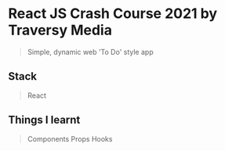 # React JS Crash Course 2021 by Traversy Media

> Simple, dynamic web 'To Do' style app

## Stack

> React

## Things I learnt

> Components
> Props
> Hooks